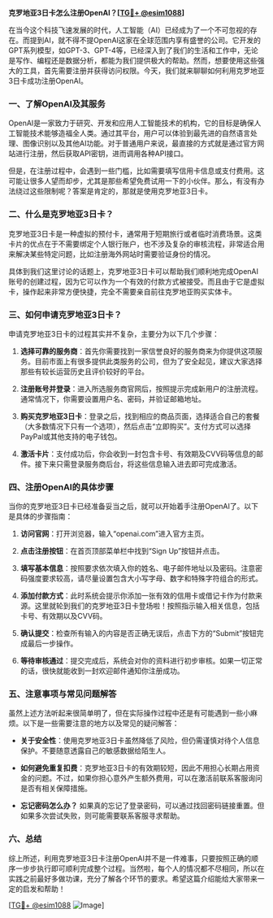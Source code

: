 **克罗地亚3日卡怎么注册OpenAI？[[TG💪+ @esim1088](https://t.me/s/esim1088)]**

在当今这个科技飞速发展的时代，人工智能（AI）已经成为了一个不可忽视的存在。而提到AI，就不得不提OpenAI这家在全球范围内享有盛誉的公司。它开发的GPT系列模型，如GPT-3、GPT-4等，已经深入到了我们的生活和工作中，无论是写作、编程还是数据分析，都能为我们提供极大的帮助。然而，想要使用这些强大的工具，首先需要注册并获得访问权限。今天，我们就来聊聊如何利用克罗地亚3日卡成功注册OpenAI。

### 一、了解OpenAI及其服务

OpenAI是一家致力于研究、开发和应用人工智能技术的机构，它的目标是确保人工智能技术能够造福全人类。通过其平台，用户可以体验到最先进的自然语言处理、图像识别以及其他AI功能。对于普通用户来说，最直接的方式就是通过官方网站进行注册，然后获取API密钥，进而调用各种API接口。

但是，在注册过程中，会遇到一些门槛，比如需要填写信用卡信息或支付费用。这可能让很多人望而却步，尤其是那些希望免费试用一下的小伙伴。那么，有没有办法绕过这些限制呢？答案是肯定的，那就是使用克罗地亚3日卡。

### 二、什么是克罗地亚3日卡？

克罗地亚3日卡是一种虚拟的预付卡，通常用于短期旅行或者临时消费场景。这类卡片的优点在于不需要绑定个人银行账户，也不涉及复杂的审核流程，非常适合用来解决某些特定问题，比如注册海外网站时需要验证身份的情况。

具体到我们这里讨论的话题上，克罗地亚3日卡可以帮助我们顺利地完成OpenAI账号的创建过程，因为它可以作为一个有效的付款方式被接受。而且由于它是虚拟卡，操作起来非常方便快捷，完全不需要亲自前往克罗地亚购买实体卡。

### 三、如何申请克罗地亚3日卡？

申请克罗地亚3日卡的过程其实并不复杂，主要分为以下几个步骤：

1. **选择可靠的服务商**：首先你需要找到一家信誉良好的服务商来为你提供这项服务。目前市面上有很多提供此类服务的公司，但为了安全起见，建议大家选择那些有较长运营历史且评价较好的平台。
   
2. **注册账号并登录**：进入所选服务商官网后，按照提示完成新用户的注册流程。通常情况下，你需要设置用户名、密码，并验证邮箱地址。

3. **购买克罗地亚3日卡**：登录之后，找到相应的商品页面，选择适合自己的套餐（大多数情况下只有一个选项），然后点击“立即购买”。支付方式可以选择PayPal或其他支持的电子钱包。

4. **激活卡片**：支付成功后，你会收到一封包含卡号、有效期及CVV码等信息的邮件。接下来只需登录服务商后台，将这些信息输入进去即可完成激活。

### 四、注册OpenAI的具体步骤

当你的克罗地亚3日卡已经准备妥当之后，就可以开始着手注册OpenAI了。以下是具体的步骤指南：

1. **访问官网**：打开浏览器，输入“openai.com”进入官方主页。

2. **点击注册按钮**：在首页顶部菜单栏中找到“Sign Up”按钮并点击。

3. **填写基本信息**：按照要求依次填入你的姓名、电子邮件地址以及密码。注意密码强度要求较高，请尽量设置包含大小写字母、数字和特殊字符组合的形式。

4. **添加付款方式**：此时系统会提示你添加一张有效的信用卡或借记卡作为付款来源。这里就轮到我们的克罗地亚3日卡登场啦！按照指示输入相关信息，包括卡号、有效期以及CVV码。

5. **确认提交**：检查所有输入的内容是否正确无误后，点击下方的“Submit”按钮完成最后一步操作。

6. **等待审核通过**：提交完成后，系统会对你的资料进行初步审核。如果一切正常的话，很快就能收到一封欢迎邮件通知你注册成功。

### 五、注意事项与常见问题解答

虽然上述方法听起来很简单明了，但在实际操作过程中还是有可能遇到一些小麻烦。以下是一些需要注意的地方以及常见的疑问解答：

- **关于安全性**：使用克罗地亚3日卡虽然降低了风险，但仍需谨慎对待个人信息保护。不要随意透露自己的敏感数据给陌生人。
  
- **如何避免重复扣费**：克罗地亚3日卡的有效期较短，因此不用担心长期占用资金的问题。不过，如果你担心意外产生额外费用，可以在激活前联系客服询问是否有相关保障措施。

- **忘记密码怎么办？** 如果真的忘记了登录密码，可以通过找回密码链接重置。但如果多次尝试失败，则可能需要联系客服寻求帮助。

### 六、总结

综上所述，利用克罗地亚3日卡注册OpenAI并不是一件难事，只要按照正确的顺序一步步执行即可顺利完成整个过程。当然啦，每个人的情况都不尽相同，所以在实践之前最好多做功课，充分了解各个环节的要求。希望这篇介绍能给大家带来一定的启发和帮助！

[[TG💪+ @esim1088](https://t.me/s/esim1088) ![Image](https://i.postimg.cc/4NQfJmqS/Snipaste-2025-05-13-00-14-12.png)]